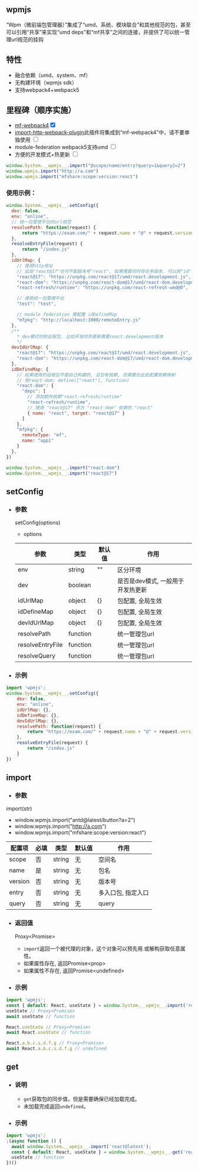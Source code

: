 ## wpmjs
“Wpm（微前端包管理器）”集成了“umd、系统、模块联合”和其他规范的包，甚至可以引用“共享”来实现“umd deps”和“mf共享”之间的连接，并提供了可以统一管理url规范的挂钩

## 特性
* 融合依赖（umd、system、mf）
* 无构建环境（wpmjs sdk）
* 支持webpack4+webpack5

## 里程碑（顺序实施）
* [mf-webpack4](https://www.npmjs.com/package/mf-webpack4)<input type="checkbox" checked />
* [import-http-webpack-plugin](https://www.npmjs.com/package/import-http-webpack-plugin)此插件将集成到“mf-webpack4”中，请不要单独使用 <input type="checkbox" />
* module-federation webpack5支持umd <input type="checkbox" />
* 方便的开发模式+热更新 <input type="checkbox" />

``` js
window.System.__wpmjs__.import("@scope/name/entry?query=1&query2=2")
window.wpmjs.import("http://a.com")
window.wpmjs.import("mfshare:scope:version:react")
```

### 使用示例：
``` js
window.System.__wpmjs__.setConfig({
  dev: false,
  env: "online",
  // 统一包管理平台的url规范
  resolvePath: function(request) {
      return "https://exam.com/" + request.name + "@" + request.version
  },
  resolveEntryFile(request) {
      return "/index.js"
  },
  idUrlMap: {
    // 使用http地址
    // 此处"react@17"也可不配版本号"react", 如果需要同时存在多版本, 可以把"id"带上版本号用来区分
    "react@17": "https://unpkg.com/react@17/umd/react.development.js",
    "react-dom": "https://unpkg.com/react-dom@17/umd/react-dom.development.js",
    "react-refresh/runtime": "https://unpkg.com/react-refresh-umd@0",

    // 使用统一包管理平台
    "test": "test",

    // module federation 需配置 idDefineMap
    "mfpkg": "http://localhost:3000/remoteEntry.js"
  },
  /**
    * dev模式时的远程包, 比如开发时热更新需要react.development版本
    */
  devIdUrlMap: {
    "react@17": "https://unpkg.com/react@17/umd/react.development.js",
    "react-dom": "https://unpkg.com/react-dom@17/umd/react-dom.development.js",
  },
  idDefineMap: {
    // 如果使用的远程包不是自己构建的, 且包有依赖, 则需要在此处配置依赖映射
    // 例react-dom: define(["react"], function)
    "react-dom": {
      "deps": [
        // 添加额外依赖"react-refresh/runtime"
        "react-refresh/runtime",
        // 使用 "react@17" 作为 "react-dom" 依赖的 "react"
        { name: "react", target: "react@17" }
      ]
    },
    "mfpkg": {
      remoteType: "mf",
      name: "app1"
    }
  },
})

window.System.__wpmjs__.import("react-dom")
window.System.__wpmjs__.import("react@17")
```

<!--|  dev | boolean  | false | 是否是开发模式 | 目前一般由插件自动开启, 用于开发模式热更新 |-->

## setConfig
+ ### 参数
  setConfig(options)
  * options

  |  参数   | 类型 | 默认值  | 作用  |
  |  ----  | ----  |----  | ----  |
  |  env | string  | "" | 区分环境 |
  |  dev | boolean  |  | 是否是dev模式, 一般用于开发热更新 |
  |  idUrlMap | object  | {} | 包配置, 全局生效 |
  |  idDefineMap | object  | {} | 包配置, 全局生效 |
  |  devIdUrlMap | object  | {} | 包配置, 全局生效 |
  | resolvePath | function | | 统一管理包url |
  | resolveEntryFile | function | | 统一管理包url |
  | resolveQuery | function | | 统一管理包url |


+ ### 示例
```js
import 'wpmjs';
window.System.__wpmjs__.setConfig({
    dev: false,
    env: "online",
    idUrlMap: {},
    idDefineMap: {},
    devIdUrlMap: {},
    resolvePath: function(request) {
        return "https://exam.com/" + request.name + "@" + request.version
    },
    resolveEntryFile(request) {
        return "/index.js"
    }
})

```

## import
+ ### 参数
import(str)
  * window.wpmjs.import("antd@latest/button?a=2")
  * window.wpmjs.import("http://a.com")
  * window.wpmjs.import("mfshare:scope:version:react")

| 配置项          | 必填  | 类型     | 默认值   | 作用               |
|----------------|------|---------|---------|------------------|
| scope    | 否    | string  | 无     | 空间名               |
| name    | 是    | string  | 无     | 包名               |
| version      | 否    | string | 无 | 版本号 |
| entry      | 否    | string | 无 | 多入口包, 指定入口 |
| query      | 否    | string | 无 | query |

+ ### 返回值
  Proxy\<Promise\>
  * `import`返回一个被代理的对象，这个对象可以预先用.或解构获取任意属性。
  * 如果属性存在, 返回Promise\<prop\>
  * 如果属性不存在, 返回Promise\<undefined\>


+ ### 示例
``` jsx
import 'wpmjs';
const { default: React, useState } = window.System.__wpmjs__.import('react@latest');
useState // Proxy<Promise>
await useState // function

React.useState // Proxy<Promise>
await React.useState // function

React.a.b.c.s.d.f.g // Proxy<Promise>
await React.a.b.c.s.d.f.g // undefined
```

## get
+ ### 说明
  * `get`获取包的同步值，但是需要确保已经加载完成。
  * 未加载完成返回`undefined`。
+ ### 示例
``` jsx
import 'wpmjs';
;(async function () {
  await window.System.__wpmjs__.import('react@latest');
  const { default: React, useState } = window.System.__wpmjs__.get('react@latest')
  useState // function
})()
```
